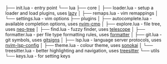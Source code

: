├── init.lua - entry point
└── lua
    ├── core
    │   ├── loader.lua - setup a loader and load plugins, uses [lazy](https://github.com/folke/lazy.nvim.git)
    │   ├── remaps.lua - vim remappings
    │   └── settings.lua - vim options
    ├── plugins
    │   ├── autocomplete.lua - available completion options, uses [nvim-cmp](https://github.com/hrsh7th/nvim-cmp)
    │   ├── explore.lua - file tree, uses [neo-tree](https://github.com/nvim-neo-tree/neo-tree.nvim)
    │   ├── find.lua - fuzzy finder, uses [telescope](https://github.com/nvim-telescope/telescope.nvim)
    │   ├── formatter.lua - per file type formatting rules, uses [formatter](https://github.com/mhartington/formatter.nvim)
    │   ├── git.lua - git symbols, uses [gitsigns](https://github.com/lewis6991/gitsigns.nvim)
    │   ├── lsp.lua - language server protocols, uses [nvim-lsp-config](https://github.com/neovim/nvim-lspconfig)
    │   ├── theme.lua - colour theme, uses [sonokai](https://github.com/sainnhe/sonokai)
    │   └── treesitter.lua - better highlighting and navigation, uses [treesitter](https://github.com/nvim-treesitter/nvim-treesitter)
    └── utils
        └── keys.lua - for setting keys